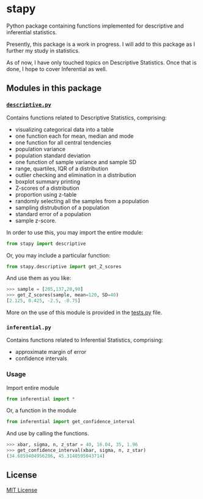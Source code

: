 # stapy

Python package containing functions implemented for descriptive and inferential statistics.

Presently, this package is a work in progress. I will add to this package as I further my study in statistics.

As of now, I have only touched topics on Descriptive Statistics. Once that is done, I hope to cover Inferential as well.

## Modules in this package

### [`descriptive.py`](https://github.com/rafi007akhtar/stapy/blob/master/descriptive.py)
Contains functions related to Descriptive Statistics, comprising:
- visualizing categorical data into a table
- one function each for mean, median and mode
- one function for all central tendencies 
- population variance
- population standard deviation
- one function of sample variance and sample SD
- range, quartiles, IQR of a distribution
- outlier checking and elimination in a distribution
- boxplot summary printing
- Z-scores of a distribution
- proportion using z-table
- randomly selecting all the samples from a population
- sampling distrubution of a population
- standard error of a population
- sample z-score.

In order to use this, you may import the entire module:
```py
from stapy import descriptive
```
Or, you may include a particular function:
```py
from stapy.descriptive import get_Z_scores
```
And use them as you like:
```py
>>> sample = [205,137,20,90]
>>> get_Z_scores(sample, mean=120, SD=40)
[2.125, 0.425, -2.5, -0.75]
```

More on the use of this module is provided in the [tests.py](https://github.com/rafi007akhtar/stapy/blob/master/tests.py) file.

### `inferential.py`
Contains functions related to Inferential Statistics, comprising:
- approximate margin of error
- confidence intervals

### Usage
Import entire module
```py
from inferential import *
```
Or, a function in the module
```py
from inferential import get_confidence_interval
```
And use by calling the functions.
```py
>>> xbar, sigma, n, z_star = 40, 16.04, 35, 1.96
>>> get_confidence_interval(xbar, sigma, n, z_star)
(34.6859404956286, 45.3140595043714)
```

## License
[MIT License](https://github.com/rafi007akhtar/stapy/blob/master/LICENSE)
